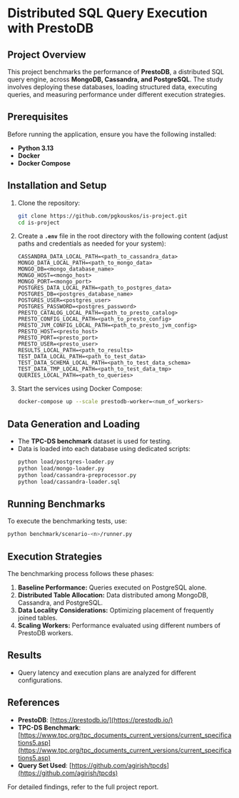 # Distributed SQL Query Execution with PrestoDB

## Project Overview
This project benchmarks the performance of **PrestoDB**, a distributed SQL query engine, across **MongoDB, Cassandra, and PostgreSQL**. The study involves deploying these databases, loading structured data, executing queries, and measuring performance under different execution strategies.

## Prerequisites
Before running the application, ensure you have the following installed:
- **Python 3.13**
- **Docker**
- **Docker Compose**

## Installation and Setup
1. Clone the repository:
   ```sh
   git clone https://github.com/pgkouskos/is-project.git
   cd is-project
   ```

2. Create a **`.env`** file in the root directory with the following content (adjust paths and credentials as needed for your system):
   ```env
   CASSANDRA_DATA_LOCAL_PATH=<path_to_cassandra_data>
   MONGO_DATA_LOCAL_PATH=<path_to_mongo_data>
   MONGO_DB=<mongo_database_name>
   MONGO_HOST=<mongo_host>
   MONGO_PORT=<mongo_port>
   POSTGRES_DATA_LOCAL_PATH=<path_to_postgres_data>
   POSTGRES_DB=<postgres_database_name>
   POSTGRES_USER=<postgres_user>
   POSTGRES_PASSWORD=<postgres_password>
   PRESTO_CATALOG_LOCAL_PATH=<path_to_presto_catalog>
   PRESTO_CONFIG_LOCAL_PATH=<path_to_presto_config>
   PRESTO_JVM_CONFIG_LOCAL_PATH=<path_to_presto_jvm_config>
   PRESTO_HOST=<presto_host>
   PRESTO_PORT=<presto_port>
   PRESTO_USER=<presto_user>
   RESULTS_LOCAL_PATH=<path_to_results>
   TEST_DATA_LOCAL_PATH=<path_to_test_data>
   TEST_DATA_SCHEMA_LOCAL_PATH=<path_to_test_data_schema>
   TEST_DATA_TMP_LOCAL_PATH=<path_to_test_data_tmp>
   QUERIES_LOCAL_PATH=<path_to_queries>
   ```

3. Start the services using Docker Compose:
   ```sh
   docker-compose up --scale prestodb-worker=<num_of_workers>
   ```

## Data Generation and Loading
- The **TPC-DS benchmark** dataset is used for testing.
- Data is loaded into each database using dedicated scripts:
  ```sh
  python load/postgres-loader.py
  python load/mongo-loader.py
  python load/cassandra-preprocessor.py
  python load/cassandra-loader.sql
  ```

## Running Benchmarks
To execute the benchmarking tests, use:
```sh
python benchmark/scenario-<n>/runner.py
```

## Execution Strategies
The benchmarking process follows these phases:
1. **Baseline Performance:** Queries executed on PostgreSQL alone.
2. **Distributed Table Allocation:** Data distributed among MongoDB, Cassandra, and PostgreSQL.
3. **Data Locality Considerations:** Optimizing placement of frequently joined tables.
4. **Scaling Workers:** Performance evaluated using different numbers of PrestoDB workers.

## Results
- Query latency and execution plans are analyzed for different configurations.

## References
- **PrestoDB**: [https://prestodb.io/](https://prestodb.io/)
- **TPC-DS Benchmark**: [https://www.tpc.org/tpc_documents_current_versions/current_specifications5.asp](https://www.tpc.org/tpc_documents_current_versions/current_specifications5.asp)
- **Query Set Used**: [https://github.com/agirish/tpcds](https://github.com/agirish/tpcds)

For detailed findings, refer to the full project report.